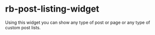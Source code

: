 # rb-post-listing-widget
Using this widget you can show any type of post or page or any type of custom post lists. 
